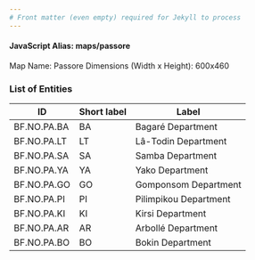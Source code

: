 ```yaml
---
# Front matter (even empty) required for Jekyll to process
---
```


#### JavaScript Alias: maps/passore

Map Name: Passore
Dimensions (Width x Height): 600x460

### List of Entities

ID | Short label | Label
---|---|---|
BF.NO.PA.BA|BA|Bagaré Department
BF.NO.PA.LT|LT|Lâ-Todin Department
BF.NO.PA.SA|SA|Samba Department
BF.NO.PA.YA|YA|Yako Department
BF.NO.PA.GO|GO|Gomponsom Department
BF.NO.PA.PI|PI|Pilimpikou Department
BF.NO.PA.KI|KI|Kirsi Department
BF.NO.PA.AR|AR|Arbollé Department
BF.NO.PA.BO|BO|Bokin Department
